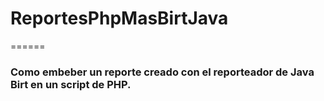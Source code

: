 # ReportesPhpMasBirtJava
======

### Como embeber un reporte creado con el reporteador de Java Birt en un script de PHP.


